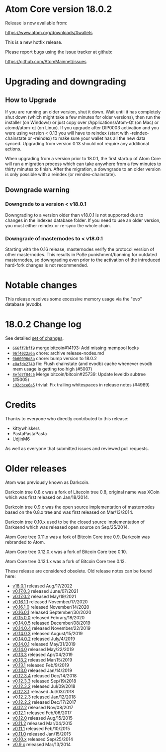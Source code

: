 Atom Core version 18.0.2
========================

Release is now available from:

  <https://www.atom.org/downloads/#wallets>

This is a new hotfix release.

Please report bugs using the issue tracker at github:

  <https://github.com/AtomMainnet/issues>


Upgrading and downgrading
=========================

How to Upgrade
--------------

If you are running an older version, shut it down. Wait until it has completely
shut down (which might take a few minutes for older versions), then run the
installer (on Windows) or just copy over /Applications/Atom-Qt (on Mac) or
atomd/atom-qt (on Linux). If you upgrade after DIP0003 activation and you were
using version < 0.13 you will have to reindex (start with -reindex-chainstate
or -reindex) to make sure your wallet has all the new data synced. Upgrading
from version 0.13 should not require any additional actions.

When upgrading from a version prior to 18.0.1, the
first startup of Atom Core will run a migration process which can take anywhere
from a few minutes to thirty minutes to finish. After the migration, a
downgrade to an older version is only possible with a reindex
(or reindex-chainstate).

Downgrade warning
-----------------

### Downgrade to a version < v18.0.1

Downgrading to a version older than v18.0.1 is not supported due to changes in
the indexes database folder. If you need to use an older version, you must
either reindex or re-sync the whole chain.

### Downgrade of masternodes to < v18.0.1

Starting with the 0.16 release, masternodes verify the protocol version of other
masternodes. This results in PoSe punishment/banning for outdated masternodes,
so downgrading even prior to the activation of the introduced hard-fork changes
is not recommended.

Notable changes
===============

This release resolves some excessive memory usage via the "evo" database (evodb).

18.0.2 Change log
===================

See detailed [set of changes](https://github.com/AtomMainnet/compare/v18.0.1...atompay:v18.0.2`).

- [`666ff7bff9`](https://github.com/AtomMainnet/commit/666ff7bff9) merge bitcoin#14193: Add missing mempool locks
- [`96f4022a6a`](https://github.com/AtomMainnet/commit/96f4022a6a) chore: archive release-nodes.md
- [`0b60096d8a`](https://github.com/AtomMainnet/commit/0b60096d8a) chore: bump version to 18.0.2
- [`e8afde2740`](https://github.com/AtomMainnet/commit/e8afde2740) fix: Flush chainstate (and evodb) cache whenever evodb mem usage is getting too high (#5007)
- [`8efd7f04c6`](https://github.com/AtomMainnet/commit/8efd7f04c6) Merge bitcoin/bitcoin#25739: Update leveldb subtree (#5005)
- [`c92cbce6a5`](https://github.com/AtomMainnet/commit/c92cbce6a5) trivial: Fix trailing whitespaces in release notes (#4989)

Credits
=======

Thanks to everyone who directly contributed to this release:

- kittywhiskers
- PastaPastaPasta
- UdjinM6

As well as everyone that submitted issues and reviewed pull requests.

Older releases
==============

Atom was previously known as Darkcoin.

Darkcoin tree 0.8.x was a fork of Litecoin tree 0.8, original name was XCoin
which was first released on Jan/18/2014.

Darkcoin tree 0.9.x was the open source implementation of masternodes based on
the 0.8.x tree and was first released on Mar/13/2014.

Darkcoin tree 0.10.x used to be the closed source implementation of Darksend
which was released open source on Sep/25/2014.

Atom Core tree 0.11.x was a fork of Bitcoin Core tree 0.9,
Darkcoin was rebranded to Atom.

Atom Core tree 0.12.0.x was a fork of Bitcoin Core tree 0.10.

Atom Core tree 0.12.1.x was a fork of Bitcoin Core tree 0.12.

These release are considered obsolete. Old release notes can be found here:

- [v18.0.1](https://github.com/AtomMainnet/blob/master/doc/release-notes/atom/release-notes-18.0.1.md) released Aug/17/2022
- [v0.17.0.3](https://github.com/AtomMainnet/blob/master/doc/release-notes/atom/release-notes-0.17.0.3.md) released June/07/2021
- [v0.17.0.2](https://github.com/AtomMainnet/blob/master/doc/release-notes/atom/release-notes-0.17.0.2.md) released May/19/2021
- [v0.16.1.1](https://github.com/AtomMainnet/blob/master/doc/release-notes/atom/release-notes-0.16.1.1.md) released November/17/2020
- [v0.16.1.0](https://github.com/AtomMainnet/blob/master/doc/release-notes/atom/release-notes-0.16.1.0.md) released November/14/2020
- [v0.16.0.1](https://github.com/AtomMainnet/blob/master/doc/release-notes/atom/release-notes-0.16.0.1.md) released September/30/2020
- [v0.15.0.0](https://github.com/AtomMainnet/blob/master/doc/release-notes/atom/release-notes-0.15.0.0.md) released Febrary/18/2020
- [v0.14.0.5](https://github.com/AtomMainnet/blob/master/doc/release-notes/atom/release-notes-0.14.0.5.md) released December/08/2019
- [v0.14.0.4](https://github.com/AtomMainnet/blob/master/doc/release-notes/atom/release-notes-0.14.0.4.md) released November/22/2019
- [v0.14.0.3](https://github.com/AtomMainnet/blob/master/doc/release-notes/atom/release-notes-0.14.0.3.md) released August/15/2019
- [v0.14.0.2](https://github.com/AtomMainnet/blob/master/doc/release-notes/atom/release-notes-0.14.0.2.md) released July/4/2019
- [v0.14.0.1](https://github.com/AtomMainnet/blob/master/doc/release-notes/atom/release-notes-0.14.0.1.md) released May/31/2019
- [v0.14.0](https://github.com/AtomMainnet/blob/master/doc/release-notes/atom/release-notes-0.14.0.md) released May/22/2019
- [v0.13.3](https://github.com/AtomMainnet/blob/master/doc/release-notes/atom/release-notes-0.13.3.md) released Apr/04/2019
- [v0.13.2](https://github.com/AtomMainnet/blob/master/doc/release-notes/atom/release-notes-0.13.2.md) released Mar/15/2019
- [v0.13.1](https://github.com/AtomMainnet/blob/master/doc/release-notes/atom/release-notes-0.13.1.md) released Feb/9/2019
- [v0.13.0](https://github.com/AtomMainnet/blob/master/doc/release-notes/atom/release-notes-0.13.0.md) released Jan/14/2019
- [v0.12.3.4](https://github.com/AtomMainnet/blob/master/doc/release-notes/atom/release-notes-0.12.3.4.md) released Dec/14/2018
- [v0.12.3.3](https://github.com/AtomMainnet/blob/master/doc/release-notes/atom/release-notes-0.12.3.3.md) released Sep/19/2018
- [v0.12.3.2](https://github.com/AtomMainnet/blob/master/doc/release-notes/atom/release-notes-0.12.3.2.md) released Jul/09/2018
- [v0.12.3.1](https://github.com/AtomMainnet/blob/master/doc/release-notes/atom/release-notes-0.12.3.1.md) released Jul/03/2018
- [v0.12.2.3](https://github.com/AtomMainnet/blob/master/doc/release-notes/atom/release-notes-0.12.2.3.md) released Jan/12/2018
- [v0.12.2.2](https://github.com/AtomMainnet/blob/master/doc/release-notes/atom/release-notes-0.12.2.2.md) released Dec/17/2017
- [v0.12.2](https://github.com/AtomMainnet/blob/master/doc/release-notes/atom/release-notes-0.12.2.md) released Nov/08/2017
- [v0.12.1](https://github.com/AtomMainnet/blob/master/doc/release-notes/atom/release-notes-0.12.1.md) released Feb/06/2017
- [v0.12.0](https://github.com/AtomMainnet/blob/master/doc/release-notes/atom/release-notes-0.12.0.md) released Aug/15/2015
- [v0.11.2](https://github.com/AtomMainnet/blob/master/doc/release-notes/atom/release-notes-0.11.2.md) released Mar/04/2015
- [v0.11.1](https://github.com/AtomMainnet/blob/master/doc/release-notes/atom/release-notes-0.11.1.md) released Feb/10/2015
- [v0.11.0](https://github.com/AtomMainnet/blob/master/doc/release-notes/atom/release-notes-0.11.0.md) released Jan/15/2015
- [v0.10.x](https://github.com/AtomMainnet/blob/master/doc/release-notes/atom/release-notes-0.10.0.md) released Sep/25/2014
- [v0.9.x](https://github.com/AtomMainnet/blob/master/doc/release-notes/atom/release-notes-0.9.0.md) released Mar/13/2014
